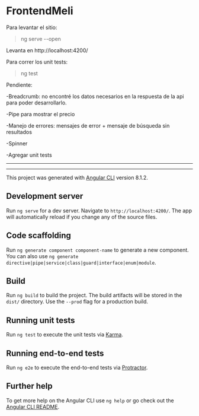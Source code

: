 # FrontendMeli

Para levantar el sitio: 
>ng serve --open

Levanta en http://localhost:4200/

Para correr los unit tests:
>ng test

Pendiente:

-Breadcrumb: no encontré los datos necesarios en la respuesta de la api para poder desarrollarlo.

-Pipe para mostrar el precio

-Manejo de errores: mensajes de error + mensaje de búsqueda sin resultados

-Spinner

-Agregar unit tests


****************************************************************************************************

****************************************************************************************************


This project was generated with [Angular CLI](https://github.com/angular/angular-cli) version 8.1.2.

## Development server

Run `ng serve` for a dev server. Navigate to `http://localhost:4200/`. The app will automatically reload if you change any of the source files.

## Code scaffolding

Run `ng generate component component-name` to generate a new component. You can also use `ng generate directive|pipe|service|class|guard|interface|enum|module`.

## Build

Run `ng build` to build the project. The build artifacts will be stored in the `dist/` directory. Use the `--prod` flag for a production build.

## Running unit tests

Run `ng test` to execute the unit tests via [Karma](https://karma-runner.github.io).

## Running end-to-end tests

Run `ng e2e` to execute the end-to-end tests via [Protractor](http://www.protractortest.org/).

## Further help

To get more help on the Angular CLI use `ng help` or go check out the [Angular CLI README](https://github.com/angular/angular-cli/blob/master/README.md).
